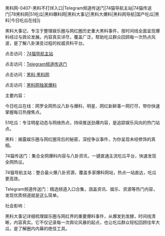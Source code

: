 #
黑料网-0407-黑料不打烊入口|Telegram频道传送门|74猫导航主站|74猫传送门|78黑料网|51吃瓜|黑料曝料网|黑料大事记|黑料大爆料|黑料网导航|国产吃瓜|黑料|今日吃瓜在线|lj

黑料大事记，专注于整理娱乐圈与网红圈历史重大黑料事件，按时间线全面呈现爆料经过与舆论发展。内容真实详尽，覆盖广泛，帮助吃瓜群众回顾每一次热点风波，是了解八卦演变过程的权威资料平台。


点击访问：<a href="https://74mao.com/">74猫导航主站</a>

点击访问：<a href="https://74mao.com/">Telegram频道传送门</a>

点击访问：<a href="https://fge-7ja.pages.dev/">黑料·黑料网</a>

点击访问：<a href="https://gdas.pages.dev/">黑料网独家爆料</a>


主要内容：

今日吃瓜在线：网罗全网热议八卦与爆料，明星、网红新鲜事一网打尽，带你快速掌握每日热搜焦点。

51吃瓜：专注明星动态与网络热点，持续推送劲爆内容，是追踪娱乐风向的热门站点。

黑料：揭露娱乐圈与网红圈背后的秘密，深挖争议事件，为你呈现未经修饰的真相。

74猫传送门：集合全网爆料内容与八卦资讯，一键直通主流吃瓜平台，快速发现全网热议。

74猫导航主站：整合最火爆八卦资源，覆盖多家爆料网站，热点一站直达，吃瓜更高效。

Telegram频道传送门：精选频道入口合集，涵盖资讯、娱乐、资源等热门内容，发现优质频道就是这么简单。

社会影响：

黑料大事记详细梳理娱乐圈与网红界的重要爆料事件，从爆发到发酵，时间线清晰，内容真实。它不仅记录每一次舆论风暴的起点，也让吃瓜群众轻松回顾往年大瓜，是了解圈内内幕的绝佳工具。

<span style="display:none;">[Canonical link](https://github.com/97823/879546 ）</span>
